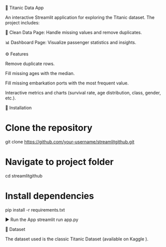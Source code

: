 🚢 Titanic Data App

An interactive Streamlit application for exploring the Titanic dataset.
The project includes:

🧹 Clean Data Page: Handle missing values and remove duplicates.

📊 Dashboard Page: Visualize passenger statistics and insights.

⚙️ Features

Remove duplicate rows.

Fill missing ages with the median.

Fill missing embarkation ports with the most frequent value.

Interactive metrics and charts (survival rate, age distribution, class, gender, etc.).

🚀 Installation
# Clone the repository
git clone https://github.com/your-username/streamlitgithub.git

# Navigate to project folder
cd streamlitgithub

# Install dependencies
pip install -r requirements.txt

▶️ Run the App
streamlit run app.py

📂 Dataset

The dataset used is the classic Titanic Dataset (available on Kaggle
).
